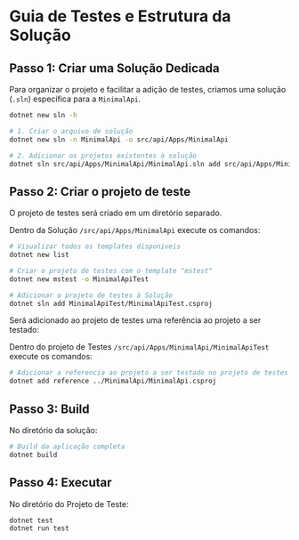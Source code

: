 # Guia de Testes e Estrutura da Solução

## Passo 1: Criar uma Solução Dedicada

Para organizar o projeto e facilitar a adição de testes, criamos uma solução (`.sln`) específica para a `MinimalApi`.

```bash
dotnet new sln -h

# 1. Criar o arquivo de solução
dotnet new sln -n MinimalApi -o src/api/Apps/MinimalApi

# 2. Adicionar os projetos existentes à solução
dotnet sln src/api/Apps/MinimalApi/MinimalApi.sln add src/api/Apps/MinimalApi/MinimalApi/MinimalApi.csproj
```

## Passo 2: Criar o projeto de teste

O projeto de testes será criado em um diretório separado.

Dentro da Solução `/src/api/Apps/MinimalApi` execute os comandos:

```bash
# Visualizar todos os templates disponiveis
dotnet new list

# Criar o projeto de testes com o template "mstest"
dotnet new mstest -o MinimalApiTest

# Adicionar o projeto de testes à Solução
dotnet sln add MinimalApiTest/MinimalApiTest.csproj
```

Será adicionado ao projeto de testes uma referência ao projeto a ser testado:

Dentro do projeto de Testes `/src/api/Apps/MinimalApi/MinimalApiTest` execute os comandos:

```bash
# Adicionar a referencia ao projeto a ser testado no projeto de testes
dotnet add reference ../MinimalApi/MinimalApi.csproj
```

## Passo 3: Build

No diretório da solução:

```bash
# Build da aplicação completa
dotnet build
```

## Passo 4: Executar

No diretório do Projeto de Teste:

```bash
dotnet test
dotnet run test
```

